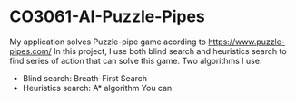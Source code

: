 # CO3061-AI-Puzzle-Pipes
My application solves Puzzle-pipe game acording to https://www.puzzle-pipes.com/
In this project, I use both blind search and heuristics search to find series of action that can solve this game.
Two algorithms I use:
- Blind search: Breath-First Search
- Heuristics search: A* algorithm
You can 
